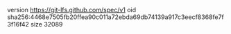 version https://git-lfs.github.com/spec/v1
oid sha256:4468e7505fb20ffea90c011a72ebda69db74139a917c3eecf8368fe7f3f16f42
size 32089
